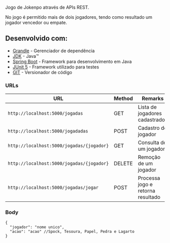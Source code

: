 Jogo de Jokenpo através de APIs REST.


No jogo é permitido mais de dois jogadores, tendo como resultado um jogador vencedor ou empate.

## Desenvolvido com:

* 	[Grandle](https://gradle.org/) - Gerenciador de dependência
* 	[JDK](http://www.oracle.com/technetwork/java/javase/downloads/jdk8-downloads-2133151.html) - Java™
* 	[Spring Boot](https://spring.io/projects/spring-boot) - Framework para desenvolvimento em Java
* 	[JUnit 5](https://junit.org/junit5/) - Framework utilizado para testes
* 	[GIT](https://git-scm.com/) - Versionador de código

### URLs

|  URL |  Method | Remarks |
|----------|--------------|--------------|
|`http://localhost:5000/jogadas`                           | GET | Lista de jogadores cadastrados|
|`http://localhost:5000/jogadadas`                       | POST | Cadastro do jogador |
|`http://localhost:5000/jogadas/{jogador}`                 | GET | Consulta de um jogador |
|`http://localhost:5000/jogadas/{jogador}` | DELETE | Remoção de um jogador |
|`http://localhost:5000/jogadas/jogar`                             | POST | Processa jogo e retorna resultado |


### Body
```
{
  "jogador": "nome unico",
  "acao": "acao" //Spock, Tesoura, Papel, Pedra e Lagarto
}
```
